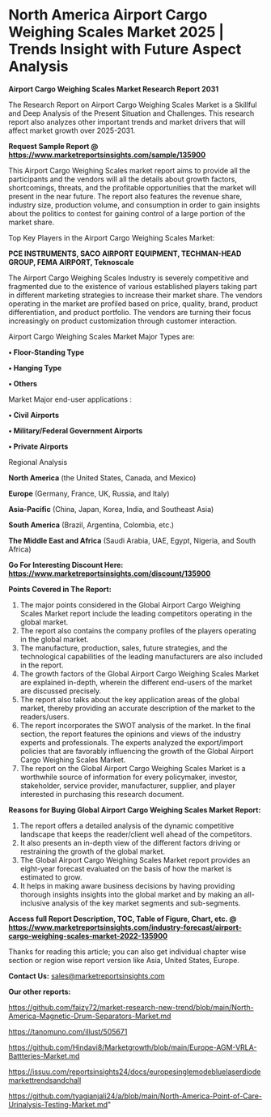# North America Airport Cargo Weighing Scales Market 2025 | Trends Insight with Future Aspect Analysis

<strong>Airport Cargo Weighing Scales Market Research Report 2031</strong>

The Research Report on Airport Cargo Weighing Scales Market is a Skillful and Deep Analysis of the Present Situation and Challenges. This research report also analyzes other important trends and market drivers that will affect market growth over 2025-2031.

<strong>Request Sample Report @ <a href=https://www.marketreportsinsights.com/sample/135900>https://www.marketreportsinsights.com/sample/135900</a></strong>

This Airport Cargo Weighing Scales market report aims to provide all the participants and the vendors will all the details about growth factors, shortcomings, threats, and the profitable opportunities that the market will present in the near future. The report also features the revenue share, industry size, production volume, and consumption in order to gain insights about the politics to contest for gaining control of a large portion of the market share.

Top Key Players in the Airport Cargo Weighing Scales Market:

<strong>PCE INSTRUMENTS, SACO AIRPORT EQUIPMENT, TECHMAN-HEAD GROUP, FEMA AIRPORT, Teknoscale</strong>

The Airport Cargo Weighing Scales Industry is severely competitive and fragmented due to the existence of various established players taking part in different marketing strategies to increase their market share. The vendors operating in the market are profiled based on price, quality, brand, product differentiation, and product portfolio. The vendors are turning their focus increasingly on product customization through customer interaction.

Airport Cargo Weighing Scales Market Major Types are:

<strong>• Floor-Standing Type

• Hanging Type

• Others</strong>

Market Major end-user applications :

<strong>• Civil Airports

• Military/Federal Government Airports

• Private Airports</strong>

Regional Analysis

</u><strong><b>North America</b></strong> (the United States, Canada, and Mexico)

<strong><b>Europe </b></strong>(Germany, France, UK, Russia, and Italy)

<strong><b>Asia-Pacific</b></strong> (China, Japan, Korea, India, and Southeast Asia)

<strong><b>South America</b></strong> (Brazil, Argentina, Colombia, etc.)

<strong><b>The Middle East and Africa</b></strong> (Saudi Arabia, UAE, Egypt, Nigeria, and South Africa)

<strong>Go For Interesting Discount Here: <a href=https://www.marketreportsinsights.com/discount/135900>https://www.marketreportsinsights.com/discount/135900</a></strong>

<strong>Points Covered in The Report:</strong>
<ol>
  <li>The major points considered in the Global Airport Cargo Weighing Scales Market report include the leading competitors operating in the global market.</li>
  <li>The report also contains the company profiles of the players operating in the global market.</li>
  <li>The manufacture, production, sales, future strategies, and the technological capabilities of the leading manufacturers are also included in the report.</li>
  <li>The growth factors of the Global Airport Cargo Weighing Scales Market are explained in-depth, wherein the different end-users of the market are discussed precisely.</li>
  <li>The report also talks about the key application areas of the global market, thereby providing an accurate description of the market to the readers/users.</li>
  <li>The report incorporates the SWOT analysis of the market. In the final section, the report features the opinions and views of the industry experts and professionals. The experts analyzed the export/import policies that are favorably influencing the growth of the Global Airport Cargo Weighing Scales Market.</li>
  <li>The report on the Global Airport Cargo Weighing Scales Market is a worthwhile source of information for every policymaker, investor, stakeholder, service provider, manufacturer, supplier, and player interested in purchasing this research document.</li>
</ol>
<strong>Reasons for Buying Global Airport Cargo Weighing Scales Market Report:</strong>

<ol>
  <li>The report offers a detailed analysis of the dynamic competitive landscape that keeps the reader/client well ahead of the competitors.</li>
  <li>It also presents an in-depth view of the different factors driving or restraining the growth of the global market.</li>
  <li>The Global Airport Cargo Weighing Scales Market report provides an eight-year forecast evaluated on the basis of how the market is estimated to grow.</li>
  <li>It helps in making aware business decisions by having providing thorough insights insights into the global market and by making an all-inclusive analysis of the key market segments and sub-segments.</li>
</ol>
<strong>Access full Report Description, TOC, Table of Figure, Chart, etc. @ <a href=https://www.marketreportsinsights.com/industry-forecast/airport-cargo-weighing-scales-market-2022-135900>https://www.marketreportsinsights.com/industry-forecast/airport-cargo-weighing-scales-market-2022-135900</a></strong>


Thanks for reading this article; you can also get individual chapter wise section or region wise report version like Asia, United States, Europe.

<strong>Contact Us:</strong>
sales@marketreportsinsights.com

<strong>Our other reports:</strong>

<a href=https://github.com/faizy72/market-research-new-trend/blob/main/North-America-Magnetic-Drum-Separators-Market.md>https://github.com/faizy72/market-research-new-trend/blob/main/North-America-Magnetic-Drum-Separators-Market.md</a>

<a href=https://tanomuno.com/illust/505671>https://tanomuno.com/illust/505671</a>

<a href=https://github.com/Hindavi8/Marketgrowth/blob/main/Europe-AGM-VRLA-Battteries-Market.md>https://github.com/Hindavi8/Marketgrowth/blob/main/Europe-AGM-VRLA-Battteries-Market.md</a>

<a href=https://issuu.com/reportsinsights24/docs/europesinglemodebluelaserdiodemarkettrendsandchall>https://issuu.com/reportsinsights24/docs/europesinglemodebluelaserdiodemarkettrendsandchall</a>

<a href=https://github.com/tyagianjali24/a/blob/main/North-America-Point-of-Care-Urinalysis-Testing-Market.md>https://github.com/tyagianjali24/a/blob/main/North-America-Point-of-Care-Urinalysis-Testing-Market.md</a>"
